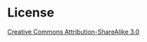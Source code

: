 # License

[Creative Commons Attribution-ShareAlike 3.0](http://creativecommons.org/licenses/by-sa/3.0/)
